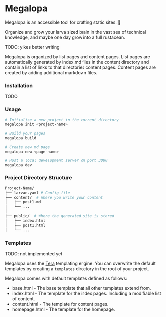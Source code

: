 
# Megalopa

Megalopa is an accessible tool for crafting static sites. 🦀

Organize and grow your larva sized brain in the vast sea of technical knowledge, and maybe one day grow into a full rustacean.
 
TODO: yikes better writing

Megalopa is organized by list pages and content pages. List pages are automatically generated by index.md files in the content directory and contain a list of links to that directories content pages. Content pages are created by adding additional markdown files.


### Installation
TODO

### Usage

```bash
# Initialize a new project in the current directory
megalopa init <project-name>

# Build your pages
megalopa build

# Create new md page
megalopa new <page-name>

# Host a local development server on port 3000
megalopa dev

```

### Project Directory Structure
```bash
Project-Name/
├── larvae.yaml # Config file
├── content/  # Where you write your content
│   ├── post1.md
│   └── ...
│
├── public/  # Where the generated site is stored
│   ├── index.html
│   ├── post1.html
│   └── ...

```

### Templates
TODO: not implemented yet

Megalopa uses the [Tera](https://keats.github.io/tera/) templating engine. You can overwrite the default templates by creating a `templates` directory in the root of your project.

Megalopa comes with default templates defined as follows:

- base.html - The base template that all other templates extend from.
- index.html - The template for the index pages. Including a modifiable list of content.
- content.html - The template for content pages.
- homepage.html - The template for the homepage.

